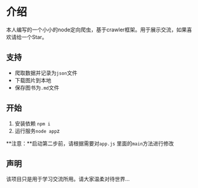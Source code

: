 # 介绍

本人编写的一个小小的node定向爬虫，基于crawler框架。用于展示交流，如果喜欢请给一个Star。

## 支持

+ 爬取数据并记录为`json`文件
+ 下载图片到本地
+ 保存图书为`.md`文件

## 开始

1. 安装依赖 `npm i`
2. 运行服务`node app`z

**注意：**启动第二步前，请根据需要对`app.js` 里面的`main`方法进行修改

## 声明

该项目只是用于学习交流所用。请大家温柔对待世界...





